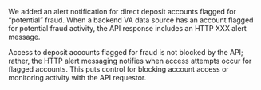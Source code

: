 We added an alert notification for direct deposit accounts flagged for “potential” fraud. When a backend VA data source has an account flagged for potential fraud activity, the API response includes an HTTP XXX alert message.

Access to deposit accounts flagged for fraud is not blocked by the API; rather, the HTTP alert messaging notifies when access attempts occur for flagged accounts. This puts control for blocking account access or monitoring activity with the API requestor.
